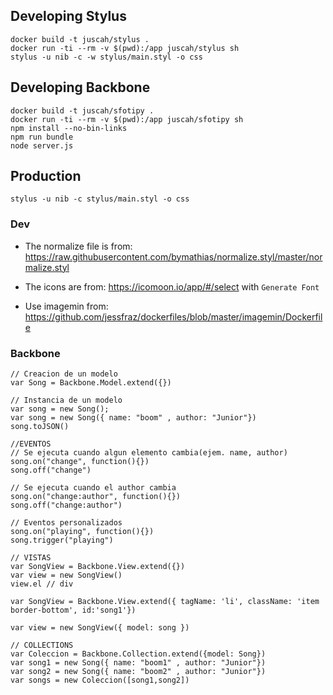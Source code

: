 
## Developing Stylus
```
docker build -t juscah/stylus .
docker run -ti --rm -v $(pwd):/app juscah/stylus sh
stylus -u nib -c -w stylus/main.styl -o css
```

## Developing Backbone
```
docker build -t juscah/sfotipy .
docker run -ti --rm -v $(pwd):/app juscah/sfotipy sh
npm install --no-bin-links
npm run bundle
node server.js
```


## Production
```
stylus -u nib -c stylus/main.styl -o css
```


### Dev

- The normalize file is from: https://raw.githubusercontent.com/bymathias/normalize.styl/master/normalize.styl

- The icons are from: https://icomoon.io/app/#/select
    with ```Generate Font```

- Use imagemin from:
    https://github.com/jessfraz/dockerfiles/blob/master/imagemin/Dockerfile


### Backbone

```
// Creacion de un modelo
var Song = Backbone.Model.extend({})

// Instancia de un modelo
var song = new Song();
var song = new Song({ name: "boom" , author: "Junior"})
song.toJSON()

//EVENTOS
// Se ejecuta cuando algun elemento cambia(ejem. name, author)
song.on("change", function(){})
song.off("change")

// Se ejecuta cuando el author cambia
song.on("change:author", function(){})
song.off("change:author")

// Eventos personalizados
song.on("playing", function(){})
song.trigger("playing")

// VISTAS
var SongView = Backbone.View.extend({})
var view = new SongView()
view.el // div

var SongView = Backbone.View.extend({ tagName: 'li', className: 'item border-bottom', id:'song1'})

var view = new SongView({ model: song })

// COLLECTIONS
var Coleccion = Backbone.Collection.extend({model: Song})
var song1 = new Song({ name: "boom1" , author: "Junior"})
var song2 = new Song({ name: "boom2" , author: "Junior"})
var songs = new Coleccion([song1,song2])

```